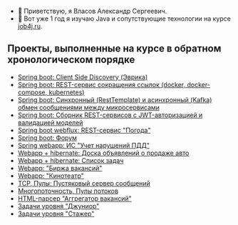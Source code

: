 - 👋 Приветствую, я Власов Александр Сергеевич.
- 🌱 Вот уже 1 год я изучаю Java и сопутствующие технологии на курсе [job4j.ru](https://job4j.ru).
## Проекты, выполненные на курсе в обратном хронологическом порядке ##
+ [Spring boot: Client Side Discovery (Эврика)](https://github.com/velesov7493/job4j_discovery)
+ [Spring boot: REST-сервис сокращения ссылок (docker, docker-compose, kubernetes)](https://github.com/velesov7493/job4j_url-shortcut)
+ [Spring boot: Синхронный (RestTemplate) и асинхронный (Kafka) обмен сообщениями между микросервисами](https://github.com/velesov7493/job4j_passport)
+ [Spring boot: Сборник REST-сервисов с JWT-авторизацией и валидацией моделей](https://github.com/velesov7493/job4j_rest)
+ [Spring boot webflux: REST-сервис "Погода"](https://github.com/velesov7493/job4j_weather)
+ [Spring boot: Форум](https://github.com/velesov7493/job4j_forum)
+ [Spring webapp: ИС "Учет нарушений ПДД"](https://github.com/velesov7493/job4j_car_accident)
+ [Webapp + hibernate: Доска объявлений о продаже авто](https://github.com/velesov7493/job4j_cars)
+ [Webapp + hibernate: Список задач](https://github.com/velesov7493/job4j_todo)
+ [Webapp: "Биржа вакансий"](https://github.com/velesov7493/job4j_dreamjob)
+ [Webapp: "Кинотеатр"](https://github.com/velesov7493/job4j_cinema)
+ [TCP, Пулы: Пустяковый сервер сообщений](https://github.com/velesov7493/job4j_pooh)
+ [Многопоточность, Пулы потоков](https://github.com/velesov7493/job4j_threads)
+ [HTML-парсер "Аггрегатор вакансий"](https://github.com/velesov7493/job4j_grabber)
+ [Задачи уровня "Джуниор"](https://github.com/velesov7493/job4j_design)
+ [Задачи уровня "Стажер"](https://github.com/velesov7493/job4j_tracker)
